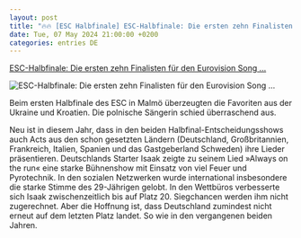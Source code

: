 ```yaml
---
layout: post
title: "🔥🔥 [ESC Halbfinale] ESC-Halbfinale: Die ersten zehn Finalisten für den Eurovision Song ..."
date: Tue, 07 May 2024 21:00:00 +0200
categories: entries DE
---
```

[ESC-Halbfinale: Die ersten zehn Finalisten für den Eurovision Song ...](https://www.spiegel.de/kultur/musik/eurovision-song-contest-die-ersten-zehn-esc-finalisten-stehen-fest-a-31b452a2-a8ca-454a-95ca-1fabf3f5709a)

![ESC-Halbfinale: Die ersten zehn Finalisten für den Eurovision Song ...](https://cdn.prod.www.spiegel.de/images/b8b1459f-3150-487a-b4ac-07d89c541280_w1200_r1.778_fpx66.67_fpy50.jpg)

Beim ersten Halbfinale des ESC in Malmö überzeugten die Favoriten aus der Ukraine und Kroatien. Die polnische Sängerin schied überraschend aus.

Neu ist in diesem Jahr, dass in den beiden Halbfinal-Entscheidungsshows auch Acts aus den schon gesetzten Ländern (Deutschland, Großbritannien, Frankreich, Italien, Spanien und das Gastgeberland Schweden) ihre Lieder präsentieren. Deutschlands Starter Isaak zeigte zu seinem Lied »Always on the run« eine starke Bühnenshow mit Einsatz von viel Feuer und Pyrotechnik. In den sozialen Netzwerken wurde international insbesondere die starke Stimme des 29-Jährigen gelobt. In den Wettbüros verbesserte sich Isaak zwischenzeitlich bis auf Platz 20. Siegchancen werden ihm nicht zugerechnet. Aber die Hoffnung ist, dass Deutschland zumindest nicht erneut auf dem letzten Platz landet. So wie in den vergangenen beiden Jahren.

